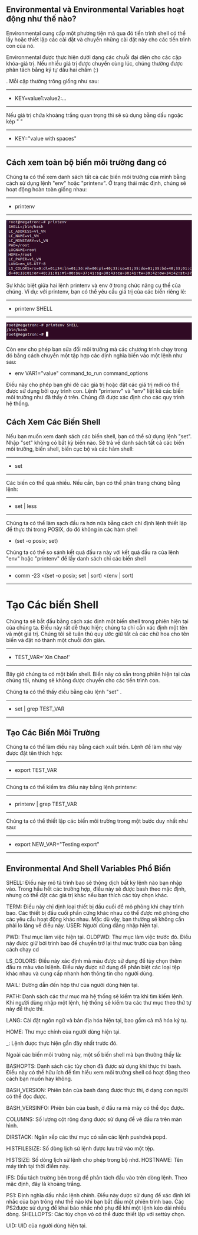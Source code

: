 ## Environmental và Environmental Variables hoạt động như thế nào?


Environmental cung cấp một phương tiện mà qua đó tiến trình shell có thể lấy hoặc thiết lập các cài đặt và chuyển những cài đặt này cho các tiến trình con của nó.

Environmental được thực hiện dưới dạng các chuỗi đại diện cho các cặp khóa-giá trị. Nếu nhiều giá trị được chuyển cùng lúc, chúng thường được phân tách bằng ký tự dấu hai chấm (:)

. Mỗi cặp thường trông giống như sau:

---
- KEY=value1:value2:...
---

Nếu giá trị chứa khoảng trắng quan trọng thì sẽ sủ dụng bằng dấu ngoặc kép " "

---
- KEY="value with spaces"
---

## Cách xem toàn bộ biến môi trường đang có

Chúng ta có thể xem danh sách tất cả các biến môi trường của mình bằng cách sử dụng lệnh "env" hoặc "printenv". Ở trạng thái mặc định, chúng sẽ hoạt động hoàn toàn giống nhau:

---
- printenv
---

![Printenvimage](Image/printenvimage.png)


Sự khác biệt giữa hai lệnh printenv và env ở trong chức năng cụ thể của chúng. Ví dụ: với printenv, bạn có thể yêu cầu giá trị của các biến riêng lẻ:

---
- printenv SHELL
---

![Printenvimage2](Image/printenvimage2.png)


Còn env cho phép bạn sửa đổi môi trường mà các chương trình chạy trong đó bằng cách chuyển một tập hợp các định nghĩa biến vào một lệnh như sau:

- env VAR1="value" command_to_run command_options

Điều này cho phép bạn ghi đè các giá trị hoặc đặt các giá trị mới có thể được sử dụng bởi quy trình con. Lệnh "printenv" và "env" liệt kê các biến môi trường như đã thấy ở trên. Chúng đã được xác định cho các quy trình hệ thống.

## Cách Xem Các Biến Shell

 Nếu bạn muốn xem danh sách các biến shell, bạn có thể sử dụng lệnh "set". Nhập "set" không có bất kỳ biến nào. Sẽ trả về danh sách tất cả các biến môi trường, biến shell, biến cục bộ và các hàm shell:

---
 - set
---

Các biến có thể quá nhiều. Nếu cần, bạn có thể phân trang chúng bằng lệnh:

---
- set | less
---

Chúng ta có thể làm sạch đầu ra hơn nữa bằng cách chỉ định lệnh thiết lập để thực thi trong POSIX, do đó không in các hàm shell

- (set -o posix; set)

Chúng ta có thể so sánh kết quả đầu ra này với kết quả đầu ra của lệnh "env" hoặc "printenv" để lấy danh sách chỉ các biến shell

---
- comm -23 <(set -o posix; set | sort) <(env | sort)
---

# Tạo Các biến Shell

Chúng ta sẽ bắt đầu bằng cách xác định một biến shell trong phiên hiện tại của chúng ta. Điều này rất dễ thực hiện; chúng ta chỉ cần xác định một tên và một giá trị. Chúng tôi sẽ tuân thủ quy ước giữ tất cả các chữ hoa cho tên biến và đặt nó thành một chuỗi đơn giản.

---
- TEST_VAR='Xin Chao!'
---

Bây giờ chúng ta có một biến shell. Biến này có sẵn trong phiên hiện tại của chúng tôi, nhưng sẽ không được chuyển cho các tiến trình con.

Chúng ta có thể thấy điều bằng câu lệnh "set" .

---
- set | grep TEST_VAR
---

## Tạo Các Biến Môi Trường

Chúng ta có thể làm điều này bằng cách xuất biến. Lệnh để làm như vậy được đặt tên thích hợp:

---
- export TEST_VAR
---

Chúng ta có thể kiểm tra điều này bằng lệnh printenv:

---
- printenv | grep TEST_VAR
---

Chúng ta có thể thiết lập các biến môi trường trong một bước duy nhất như sau:

---
- export NEW_VAR="Testing export"
---

## Environmental And Shell Variables Phổ Biến

SHELL:  Điều này mô tả trình bao sẽ thông dịch bất kỳ lệnh nào bạn nhập vào. Trong hầu hết các trường hợp, điều này sẽ được bash theo mặc định, nhưng có thể đặt các giá trị khác nếu bạn thích các tùy chọn khác.

TERM:  Điều này chỉ định loại thiết bị đầu cuối để mô phỏng khi chạy trình bao. Các thiết bị đầu cuối phần cứng khác nhau có thể được mô phỏng cho các yêu cầu hoạt động khác nhau. Mặc dù vậy, bạn thường sẽ không cần phải lo lắng về điều này.
USER: Người dùng đăng nhập hiện tại.

PWD:  Thư mục làm việc hiện tại.
OLDPWD: Thư mục làm việc trước đó. Điều này được giữ bởi trình bao để chuyển trở lại thư mục trước của bạn bằng cách chạy cd 


LS_COLORS:   Điều này xác định mã màu được sử dụng để tùy chọn thêm đầu ra màu vào lslệnh. Điều này được sử dụng để phân biệt các loại tệp khác nhau và cung cấp nhanh hơn thông tin cho người dùng.

MAIL: Đường dẫn đến hộp thư của người dùng hiện tại.

PATH: Danh sách các thư mục mà hệ thống sẽ kiểm tra khi tìm kiếm lệnh. Khi người dùng nhập một lệnh, hệ thống sẽ kiểm tra các thư mục theo thứ tự này để thực thi.

LANG: Cài đặt ngôn ngữ và bản địa hóa hiện tại, bao gồm cả mã hóa ký tự.

HOME: Thư mục chính của người dùng hiện tại.

_: Lệnh được thực hiện gần đây nhất trước đó.

Ngoài các biến môi trường này, một số biến shell mà bạn thường thấy là:

BASHOPTS: Danh sách các tùy chọn đã được sử dụng khi thực thi bash. Điều này có thể hữu ích để tìm hiểu xem môi trường shell có hoạt động theo cách bạn muốn hay không.

BASH_VERSION: Phiên bản của bash đang được thực thi, ở dạng con người có thể đọc được.

BASH_VERSINFO: Phiên bản của bash, ở đầu ra mà máy có thể đọc được.

COLUMNS: Số lượng cột rộng đang được sử dụng để vẽ đầu ra trên màn hình.

DIRSTACK: Ngăn xếp các thư mục có sẵn các lệnh pushdvà popd.

HISTFILESIZE: Số dòng lịch sử lệnh được lưu trữ vào một tệp.

HISTSIZE: Số dòng lịch sử lệnh cho phép trong bộ nhớ.
HOSTNAME: Tên máy tính tại thời điểm này.

IFS: Dấu tách trường bên trong để phân tách đầu vào trên dòng lệnh. Theo mặc định, đây là khoảng trắng.

PS1: Định nghĩa dấu nhắc lệnh chính. Điều này được sử dụng để xác định lời nhắc của bạn trông như thế nào khi bạn bắt đầu một phiên trình bao. Các PS2được sử dụng để khai báo nhắc nhở phụ để khi một lệnh kéo dài nhiều dòng.
SHELLOPTS: Các tùy chọn vỏ có thể được thiết lập với settùy chọn.

UID: UID của người dùng hiện tại.




